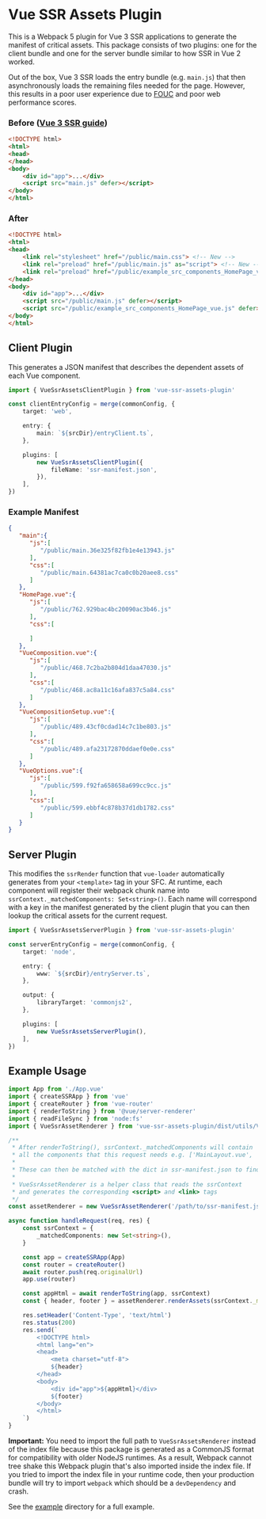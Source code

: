 # Vue SSR Assets Plugin

This is a Webpack 5 plugin for Vue 3 SSR applications to generate the manifest of critical assets. This package consists of two plugins: one for the client bundle and one for the server bundle similar to how SSR in Vue 2 worked.

Out of the box, Vue 3 SSR loads the entry bundle (e.g. `main.js`) that then asynchronously loads the remaining files needed for the page. However, this results in a poor user experience due to [FOUC](https://en.wikipedia.org/wiki/Flash_of_unstyled_content) and poor web performance scores.

### Before ([Vue 3 SSR guide](https://vuejs.org/guide/scaling-up/ssr.html))

```html
<!DOCTYPE html>
<html>
<head>
</head>
<body>
    <div id="app">...</div>
    <script src="main.js" defer></script>
</body>
</html>
```

### After

```html
<!DOCTYPE html>
<html>
<head>
    <link rel="stylesheet" href="/public/main.css"> <!-- New -->
    <link rel="preload" href="/public/main.js" as="script"> <!-- New -->
    <link rel="preload" href="/public/example_src_components_HomePage_vue.js" as="script"> <!-- New -->
</head>
<body>
    <div id="app">...</div>
    <script src="/public/main.js" defer></script>
    <script src="/public/example_src_components_HomePage_vue.js" defer></script> <!-- New -->
</body>
</html>
```

## Client Plugin

This generates a JSON manifest that describes the dependent assets of each Vue component.

```ts
import { VueSsrAssetsClientPlugin } from 'vue-ssr-assets-plugin'

const clientEntryConfig = merge(commonConfig, {
    target: 'web',

    entry: {
        main: `${srcDir}/entryClient.ts`,
    },

    plugins: [
        new VueSsrAssetsClientPlugin({
            fileName: 'ssr-manifest.json',
        }),
    ],
})
```

### Example Manifest

```json
{
   "main":{
      "js":[
         "/public/main.36e325f82fb1e4e13943.js"
      ],
      "css":[
         "/public/main.64381ac7ca0c0b20aee8.css"
      ]
   },
   "HomePage.vue":{
      "js":[
         "/public/762.929bac4bc20090ac3b46.js"
      ],
      "css":[

      ]
   },
   "VueComposition.vue":{
      "js":[
         "/public/468.7c2ba2b804d1daa47030.js"
      ],
      "css":[
         "/public/468.ac8a11c16afa837c5a84.css"
      ]
   },
   "VueCompositionSetup.vue":{
      "js":[
         "/public/489.43cf0cdad14c7c1be803.js"
      ],
      "css":[
         "/public/489.afa23172870ddaef0e0e.css"
      ]
   },
   "VueOptions.vue":{
      "js":[
         "/public/599.f92fa658658a699cc9cc.js"
      ],
      "css":[
         "/public/599.ebbf4c878b37d1db1782.css"
      ]
   }
}
```

## Server Plugin

This modifies the `ssrRender` function that `vue-loader` automatically generates from your `<template>` tag in your SFC. At runtime, each component will register their webpack chunk name into `ssrContext._matchedComponents: Set<string>()`. Each name will correspond with a key in the manifest generated by the client plugin that you can then lookup the critical assets for the current request.

```ts
import { VueSsrAssetsServerPlugin } from 'vue-ssr-assets-plugin'

const serverEntryConfig = merge(commonConfig, {
    target: 'node',

    entry: {
        www: `${srcDir}/entryServer.ts`,
    },

    output: {
        libraryTarget: 'commonjs2',
    },

    plugins: [
        new VueSsrAssetsServerPlugin(),
    ],
})
```

## Example Usage

```ts
import App from './App.vue'
import { createSSRApp } from 'vue'
import { createRouter } from 'vue-router'
import { renderToString } from '@vue/server-renderer'
import { readFileSync } from 'node:fs'
import { VueSsrAssetRenderer } from 'vue-ssr-assets-plugin/dist/utils/VueSsrAssetsRenderer'

/**
 * After renderToString(), ssrContext._matchedComponents will contain
 * all the components that this request needs e.g. ['MainLayout.vue', 'HomePage.vue']
 *
 * These can then be matched with the dict in ssr-manifest.json to find all the critical js/css files
 *
 * VueSsrAssetRenderer is a helper class that reads the ssrContext
 * and generates the corresponding <script> and <link> tags
 */
const assetRenderer = new VueSsrAssetRenderer('/path/to/ssr-manifest.json')

async function handleRequest(req, res) {
    const ssrContext = {
        _matchedComponents: new Set<string>(),
    }

    const app = createSSRApp(App)
    const router = createRouter()
    await router.push(req.originalUrl)
    app.use(router)

    const appHtml = await renderToString(app, ssrContext)
    const { header, footer } = assetRenderer.renderAssets(ssrContext._matchedComponents)

    res.setHeader('Content-Type', 'text/html')
    res.status(200)
    res.send(`
        <!DOCTYPE html>
        <html lang="en">
        <head>
            <meta charset="utf-8">
            ${header}
        </head>
        <body>
            <div id="app">${appHtml}</div>
            ${footer}
        </body>
        </html>
    `)
}
```
**Important:** You need to import the full path to `VueSsrAssetsRenderer` instead of the index file because this package is generated as a CommonJS format for compatibility with older NodeJS runtimes. As a result, Webpack cannot tree shake this Webpack plugin that's also imported inside the index file. If you tried to import the index file in your runtime code, then your production bundle will try to import `webpack` which should be a `devDependency` and crash.

See the [example](https://github.com/Trinovantes/vue-ssr-assets-plugin/tree/master/example) directory for a full example.
